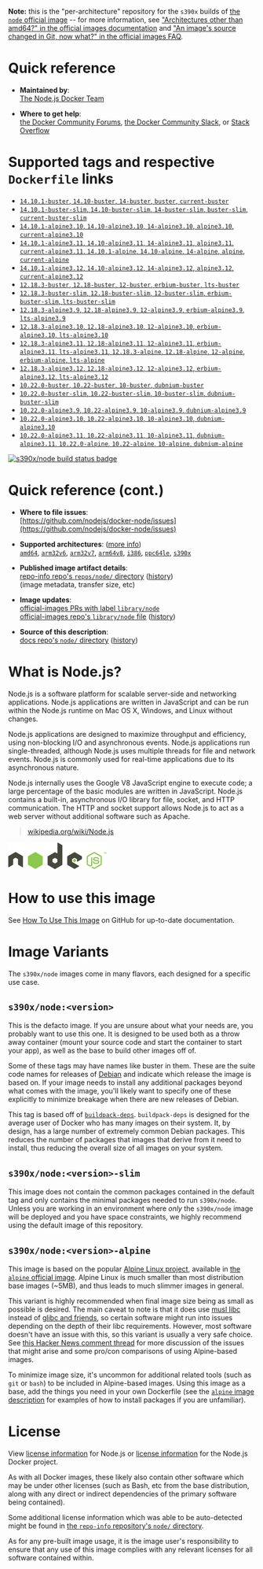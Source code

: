 <!--

********************************************************************************

WARNING:

    DO NOT EDIT "node/README.md"

    IT IS AUTO-GENERATED

    (from the other files in "node/" combined with a set of templates)

********************************************************************************

-->

**Note:** this is the "per-architecture" repository for the `s390x` builds of [the `node` official image](https://hub.docker.com/_/node) -- for more information, see ["Architectures other than amd64?" in the official images documentation](https://github.com/docker-library/official-images#architectures-other-than-amd64) and ["An image's source changed in Git, now what?" in the official images FAQ](https://github.com/docker-library/faq#an-images-source-changed-in-git-now-what).

# Quick reference

-	**Maintained by**:  
	[The Node.js Docker Team](https://github.com/nodejs/docker-node)

-	**Where to get help**:  
	[the Docker Community Forums](https://forums.docker.com/), [the Docker Community Slack](https://dockr.ly/slack), or [Stack Overflow](https://stackoverflow.com/search?tab=newest&q=docker)

# Supported tags and respective `Dockerfile` links

-	[`14.10.1-buster`, `14.10-buster`, `14-buster`, `buster`, `current-buster`](https://github.com/nodejs/docker-node/blob/87e7f479d60757f3df6e3b308b5c384ac3c487aa/14/buster/Dockerfile)
-	[`14.10.1-buster-slim`, `14.10-buster-slim`, `14-buster-slim`, `buster-slim`, `current-buster-slim`](https://github.com/nodejs/docker-node/blob/87e7f479d60757f3df6e3b308b5c384ac3c487aa/14/buster-slim/Dockerfile)
-	[`14.10.1-alpine3.10`, `14.10-alpine3.10`, `14-alpine3.10`, `alpine3.10`, `current-alpine3.10`](https://github.com/nodejs/docker-node/blob/87e7f479d60757f3df6e3b308b5c384ac3c487aa/14/alpine3.10/Dockerfile)
-	[`14.10.1-alpine3.11`, `14.10-alpine3.11`, `14-alpine3.11`, `alpine3.11`, `current-alpine3.11`, `14.10.1-alpine`, `14.10-alpine`, `14-alpine`, `alpine`, `current-alpine`](https://github.com/nodejs/docker-node/blob/87e7f479d60757f3df6e3b308b5c384ac3c487aa/14/alpine3.11/Dockerfile)
-	[`14.10.1-alpine3.12`, `14.10-alpine3.12`, `14-alpine3.12`, `alpine3.12`, `current-alpine3.12`](https://github.com/nodejs/docker-node/blob/87e7f479d60757f3df6e3b308b5c384ac3c487aa/14/alpine3.12/Dockerfile)
-	[`12.18.3-buster`, `12.18-buster`, `12-buster`, `erbium-buster`, `lts-buster`](https://github.com/nodejs/docker-node/blob/fdd2b251827817ac7bb4f0b2b082483abff8ea77/12/buster/Dockerfile)
-	[`12.18.3-buster-slim`, `12.18-buster-slim`, `12-buster-slim`, `erbium-buster-slim`, `lts-buster-slim`](https://github.com/nodejs/docker-node/blob/fdd2b251827817ac7bb4f0b2b082483abff8ea77/12/buster-slim/Dockerfile)
-	[`12.18.3-alpine3.9`, `12.18-alpine3.9`, `12-alpine3.9`, `erbium-alpine3.9`, `lts-alpine3.9`](https://github.com/nodejs/docker-node/blob/fdd2b251827817ac7bb4f0b2b082483abff8ea77/12/alpine3.9/Dockerfile)
-	[`12.18.3-alpine3.10`, `12.18-alpine3.10`, `12-alpine3.10`, `erbium-alpine3.10`, `lts-alpine3.10`](https://github.com/nodejs/docker-node/blob/fdd2b251827817ac7bb4f0b2b082483abff8ea77/12/alpine3.10/Dockerfile)
-	[`12.18.3-alpine3.11`, `12.18-alpine3.11`, `12-alpine3.11`, `erbium-alpine3.11`, `lts-alpine3.11`, `12.18.3-alpine`, `12.18-alpine`, `12-alpine`, `erbium-alpine`, `lts-alpine`](https://github.com/nodejs/docker-node/blob/fdd2b251827817ac7bb4f0b2b082483abff8ea77/12/alpine3.11/Dockerfile)
-	[`12.18.3-alpine3.12`, `12.18-alpine3.12`, `12-alpine3.12`, `erbium-alpine3.12`, `lts-alpine3.12`](https://github.com/nodejs/docker-node/blob/fdd2b251827817ac7bb4f0b2b082483abff8ea77/12/alpine3.12/Dockerfile)
-	[`10.22.0-buster`, `10.22-buster`, `10-buster`, `dubnium-buster`](https://github.com/nodejs/docker-node/blob/744e358d7ddee039618e304f98b9f979152ecced/10/buster/Dockerfile)
-	[`10.22.0-buster-slim`, `10.22-buster-slim`, `10-buster-slim`, `dubnium-buster-slim`](https://github.com/nodejs/docker-node/blob/744e358d7ddee039618e304f98b9f979152ecced/10/buster-slim/Dockerfile)
-	[`10.22.0-alpine3.9`, `10.22-alpine3.9`, `10-alpine3.9`, `dubnium-alpine3.9`](https://github.com/nodejs/docker-node/blob/744e358d7ddee039618e304f98b9f979152ecced/10/alpine3.9/Dockerfile)
-	[`10.22.0-alpine3.10`, `10.22-alpine3.10`, `10-alpine3.10`, `dubnium-alpine3.10`](https://github.com/nodejs/docker-node/blob/744e358d7ddee039618e304f98b9f979152ecced/10/alpine3.10/Dockerfile)
-	[`10.22.0-alpine3.11`, `10.22-alpine3.11`, `10-alpine3.11`, `dubnium-alpine3.11`, `10.22.0-alpine`, `10.22-alpine`, `10-alpine`, `dubnium-alpine`](https://github.com/nodejs/docker-node/blob/744e358d7ddee039618e304f98b9f979152ecced/10/alpine3.11/Dockerfile)

[![s390x/node build status badge](https://img.shields.io/jenkins/s/https/doi-janky.infosiftr.net/job/multiarch/job/s390x/job/node.svg?label=s390x/node%20%20build%20job)](https://doi-janky.infosiftr.net/job/multiarch/job/s390x/job/node/)

# Quick reference (cont.)

-	**Where to file issues**:  
	[https://github.com/nodejs/docker-node/issues](https://github.com/nodejs/docker-node/issues)

-	**Supported architectures**: ([more info](https://github.com/docker-library/official-images#architectures-other-than-amd64))  
	[`amd64`](https://hub.docker.com/r/amd64/node/), [`arm32v6`](https://hub.docker.com/r/arm32v6/node/), [`arm32v7`](https://hub.docker.com/r/arm32v7/node/), [`arm64v8`](https://hub.docker.com/r/arm64v8/node/), [`i386`](https://hub.docker.com/r/i386/node/), [`ppc64le`](https://hub.docker.com/r/ppc64le/node/), [`s390x`](https://hub.docker.com/r/s390x/node/)

-	**Published image artifact details**:  
	[repo-info repo's `repos/node/` directory](https://github.com/docker-library/repo-info/blob/master/repos/node) ([history](https://github.com/docker-library/repo-info/commits/master/repos/node))  
	(image metadata, transfer size, etc)

-	**Image updates**:  
	[official-images PRs with label `library/node`](https://github.com/docker-library/official-images/pulls?q=label%3Alibrary%2Fnode)  
	[official-images repo's `library/node` file](https://github.com/docker-library/official-images/blob/master/library/node) ([history](https://github.com/docker-library/official-images/commits/master/library/node))

-	**Source of this description**:  
	[docs repo's `node/` directory](https://github.com/docker-library/docs/tree/master/node) ([history](https://github.com/docker-library/docs/commits/master/node))

# What is Node.js?

Node.js is a software platform for scalable server-side and networking applications. Node.js applications are written in JavaScript and can be run within the Node.js runtime on Mac OS X, Windows, and Linux without changes.

Node.js applications are designed to maximize throughput and efficiency, using non-blocking I/O and asynchronous events. Node.js applications run single-threaded, although Node.js uses multiple threads for file and network events. Node.js is commonly used for real-time applications due to its asynchronous nature.

Node.js internally uses the Google V8 JavaScript engine to execute code; a large percentage of the basic modules are written in JavaScript. Node.js contains a built-in, asynchronous I/O library for file, socket, and HTTP communication. The HTTP and socket support allows Node.js to act as a web server without additional software such as Apache.

> [wikipedia.org/wiki/Node.js](https://en.wikipedia.org/wiki/Node.js)

![logo](https://raw.githubusercontent.com/docker-library/docs/01c12653951b2fe592c1f93a13b4e289ada0e3a1/node/logo.png)

# How to use this image

See [How To Use This Image](https://github.com/nodejs/docker-node/blob/master/README.md#how-to-use-this-image) on GitHub for up-to-date documentation.

# Image Variants

The `s390x/node` images come in many flavors, each designed for a specific use case.

## `s390x/node:<version>`

This is the defacto image. If you are unsure about what your needs are, you probably want to use this one. It is designed to be used both as a throw away container (mount your source code and start the container to start your app), as well as the base to build other images off of.

Some of these tags may have names like buster in them. These are the suite code names for releases of [Debian](https://wiki.debian.org/DebianReleases) and indicate which release the image is based on. If your image needs to install any additional packages beyond what comes with the image, you'll likely want to specify one of these explicitly to minimize breakage when there are new releases of Debian.

This tag is based off of [`buildpack-deps`](https://hub.docker.com/_/buildpack-deps/). `buildpack-deps` is designed for the average user of Docker who has many images on their system. It, by design, has a large number of extremely common Debian packages. This reduces the number of packages that images that derive from it need to install, thus reducing the overall size of all images on your system.

## `s390x/node:<version>-slim`

This image does not contain the common packages contained in the default tag and only contains the minimal packages needed to run `s390x/node`. Unless you are working in an environment where *only* the `s390x/node` image will be deployed and you have space constraints, we highly recommend using the default image of this repository.

## `s390x/node:<version>-alpine`

This image is based on the popular [Alpine Linux project](https://alpinelinux.org), available in [the `alpine` official image](https://hub.docker.com/_/alpine). Alpine Linux is much smaller than most distribution base images (~5MB), and thus leads to much slimmer images in general.

This variant is highly recommended when final image size being as small as possible is desired. The main caveat to note is that it does use [musl libc](https://musl.libc.org) instead of [glibc and friends](https://www.etalabs.net/compare_libcs.html), so certain software might run into issues depending on the depth of their libc requirements. However, most software doesn't have an issue with this, so this variant is usually a very safe choice. See [this Hacker News comment thread](https://news.ycombinator.com/item?id=10782897) for more discussion of the issues that might arise and some pro/con comparisons of using Alpine-based images.

To minimize image size, it's uncommon for additional related tools (such as `git` or `bash`) to be included in Alpine-based images. Using this image as a base, add the things you need in your own Dockerfile (see the [`alpine` image description](https://hub.docker.com/_/alpine/) for examples of how to install packages if you are unfamiliar).

# License

View [license information](https://github.com/nodejs/node/blob/master/LICENSE) for Node.js or [license information](https://github.com/nodejs/docker-node/blob/master/LICENSE) for the Node.js Docker project.

As with all Docker images, these likely also contain other software which may be under other licenses (such as Bash, etc from the base distribution, along with any direct or indirect dependencies of the primary software being contained).

Some additional license information which was able to be auto-detected might be found in [the `repo-info` repository's `node/` directory](https://github.com/docker-library/repo-info/tree/master/repos/node).

As for any pre-built image usage, it is the image user's responsibility to ensure that any use of this image complies with any relevant licenses for all software contained within.

